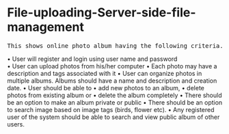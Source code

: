 # File-uploading-Server-side-file-management
<pre>This shows online photo album having the following criteria.</pre>
•	User will register and login using user name and password<br>
•	User can upload photos from his/her computer
•	Each photo may have a description and tags associated with it
•	User can organize photos in multiple albums. Albums should have a name and description and creation date.
•	User should be able to 
•	add new photos to an album, 
•	delete photos from existing album or 
•	delete the album completely
•	There should be an option to make an album private or public
•	There should be an option to search image based on image tags (birds, flower etc).
•	Any registered user of the system should be able to search and view public album of other users.
